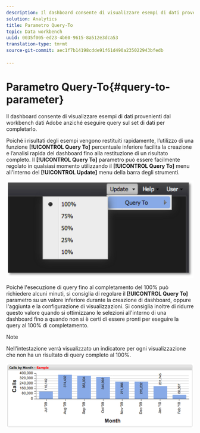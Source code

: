 ```yaml
---
description: Il dashboard consente di visualizzare esempi di dati provenienti dal workbench dati Adobe anziché eseguire query sul set di dati per completarlo.
solution: Analytics
title: Parametro Query-To
topic: Data workbench
uuid: 0035f005-ed23-4b60-9615-8a512e3dca53
translation-type: tm+mt
source-git-commit: aec1f7b14198cdde91f61d490a235022943bfedb

---
```



# Parametro Query-To{#query-to-parameter}

Il dashboard consente di visualizzare esempi di dati provenienti dal workbench dati Adobe anziché eseguire query sul set di dati per completarlo.

Poiché i risultati degli esempi vengono restituiti rapidamente, l’utilizzo di una funzione **[!UICONTROL Query To]** percentuale inferiore facilita la creazione e l’analisi rapida del dashboard fino alla restituzione di un risultato completo. Il **[!UICONTROL Query To]** parametro può essere facilmente regolato in qualsiasi momento utilizzando il **[!UICONTROL Query To]** menu all&#39;interno del **[!UICONTROL Update]** menu della barra degli strumenti.

![](assets/query_to.png)

Poiché l&#39;esecuzione di query fino al completamento del 100% può richiedere alcuni minuti, si consiglia di regolare il **[!UICONTROL Query To]** parametro su un valore inferiore durante la creazione di dashboard, oppure l&#39;aggiunta e la configurazione di visualizzazioni. Si consiglia inoltre di ridurre questo valore quando si ottimizzano le selezioni all&#39;interno di una dashboard fino a quando non si è certi di essere pronti per eseguire la query al 100% di completamento.

>[!NOTE]
>
>Nell’intestazione verrà visualizzato un indicatore per ogni visualizzazione che non ha un risultato di query completo al 100%.

![](assets/query_to2.png)


